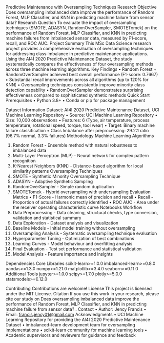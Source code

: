 Predictive Maintenance with Oversampling Techniques
Research Objective
Does oversampling imbalanced data improve the performance of Random Forest, MLP Classifier, and KNN in predicting machine failure from sensor data?
Research Question
To evaluate the impact of oversampling techniques (SMOTE, ADASYN, RandomOverSampler, SMOTETomek) on the performance of Random Forest, MLP Classifier, and KNN in predicting machine failures from imbalanced sensor data, measured by F1-score, recall, and ROC AUC.
Project Summary
This MSc Data Science research project provides a comprehensive evaluation of oversampling techniques for addressing class imbalance in predictive maintenance applications. Using the AI4I 2020 Predictive Maintenance Dataset, the study systematically compares the effectiveness of four oversampling methods across three machine learning algorithms.
Key Findings
•	Random Forest + RandomOverSampler achieved best overall performance (F1-score: 0.7667)
•	Substantial recall improvements across all algorithms (up to 120% for KNN)
•	Oversampling techniques consistently improve minority class detection capability
•	RandomOverSampler demonstrates surprising effectiveness compared to sophisticated synthetic methods
Quick Start
Prerequisites
•	Python 3.8+
•	Conda or pip for package management 
       
Dataset Information
Dataset: AI4I 2020 Predictive Maintenance Dataset, UCI Machine Learning Repository
•	Source: UCI Machine Learning Repository
•	Size: 10,000 observations
•	Features: 6 (Type, air temperature, process temperature, rotational speed, torque, tool wear)
•	Target: Binary machine failure classification
•	Class Imbalance after preprocessing: 29.2:1 ratio (96.7% normal, 3.3% failures)
Methodology
Machine Learning Algorithms
1.	Random Forest - Ensemble method with natural robustness to imbalanced data
2.	Multi-Layer Perceptron (MLP) - Neural network for complex pattern recognition
3.	K-Nearest Neighbors (KNN) - Distance-based algorithm for local similarity patterns
Oversampling Techniques
1.	SMOTE - Synthetic Minority Oversampling Technique
2.	ADASYN - Adaptive Synthetic Sampling
3.	RandomOverSampler - Simple random duplication
4.	SMOTETomek - Hybrid oversampling with undersampling
Evaluation Metrics
•	F1-Score - Harmonic mean of precision and recall
•	Recall - Proportion of actual failures correctly identified
•	ROC AUC - Area under the receiver operating characteristic curve
Notebooks Workflow
1.	Data Preprocessing - Data cleaning, structural checks, type conversion, validation and statistical summary
2.	Data Exploration - Dataset analysis and visualization
3.	Baseline Models - Initial model training without oversampling
4.	Oversampling Analysis - Systematic oversampling technique evaluation
5.	Hyperparameter Tuning - Optimization of best combinations
6.	Learning Curves - Model behaviour and overfitting analysis
7.	Final Evaluation - Test set performance and statistical validation
8.	Model Analysis - Feature importance and insights

Dependencies
Core Libraries
scikit-learn>=1.0.0
imbalanced-learn>=0.8.0
pandas>=1.3.0
numpy>=1.21.0
matplotlib>=3.4.0
seaborn>=0.11.0
Additional Tools
jupyter>=1.0.0
scipy>=1.7.0
plotly>=5.0.0
statsmodels>=0.12.0

Contributing
Contributions are welcome!
License
This project is licensed under the MIT License.
Citation
If you use this work in your research, please cite our study on Does oversampling imbalanced data improve the performance of Random Forest, MLP Classifier, and KNN in predicting machine failure from sensor data?
.
Contact
•	Author: Jency Francis
•	Email: francis.jency01@gmail.com
Acknowledgments
•	UCI Machine Learning Repository for providing the AI4I 2020 Predictive Maintenance Dataset
•	imbalanced-learn development team for oversampling implementations
•	scikit-learn community for machine learning tools
•	Academic supervisors and reviewers for guidance and feedback


